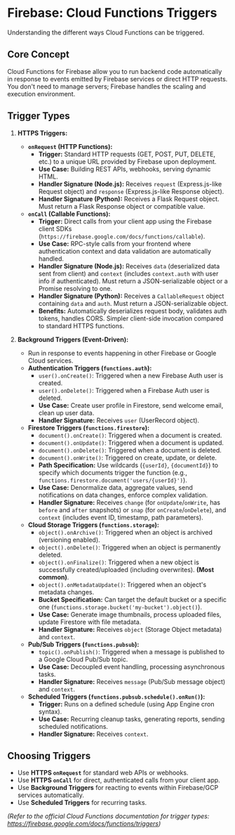 # Firebase: Cloud Functions Triggers

Understanding the different ways Cloud Functions can be triggered.

## Core Concept

Cloud Functions for Firebase allow you to run backend code automatically in response to events emitted by Firebase services or direct HTTP requests. You don't need to manage servers; Firebase handles the scaling and execution environment.

## Trigger Types

1.  **HTTPS Triggers:**
    *   **`onRequest` (HTTP Functions):**
        *   **Trigger:** Standard HTTP requests (GET, POST, PUT, DELETE, etc.) to a unique URL provided by Firebase upon deployment.
        *   **Use Case:** Building REST APIs, webhooks, serving dynamic HTML.
        *   **Handler Signature (Node.js):** Receives `request` (Express.js-like Request object) and `response` (Express.js-like Response object).
        *   **Handler Signature (Python):** Receives a Flask Request object. Must return a Flask Response object or compatible value.
    *   **`onCall` (Callable Functions):**
        *   **Trigger:** Direct calls from your client app using the Firebase client SDKs (`https://firebase.google.com/docs/functions/callable`).
        *   **Use Case:** RPC-style calls from your frontend where authentication context and data validation are automatically handled.
        *   **Handler Signature (Node.js):** Receives `data` (deserialized data sent from client) and `context` (includes `context.auth` with user info if authenticated). Must return a JSON-serializable object or a Promise resolving to one.
        *   **Handler Signature (Python):** Receives a `CallableRequest` object containing `data` and `auth`. Must return a JSON-serializable object.
        *   **Benefits:** Automatically deserializes request body, validates auth tokens, handles CORS. Simpler client-side invocation compared to standard HTTPS functions.

2.  **Background Triggers (Event-Driven):**
    *   Run in response to events happening in other Firebase or Google Cloud services.
    *   **Authentication Triggers (`functions.auth`):**
        *   `user().onCreate()`: Triggered when a new Firebase Auth user is created.
        *   `user().onDelete()`: Triggered when a Firebase Auth user is deleted.
        *   **Use Case:** Create user profile in Firestore, send welcome email, clean up user data.
        *   **Handler Signature:** Receives `user` (UserRecord object).
    *   **Firestore Triggers (`functions.firestore`):**
        *   `document().onCreate()`: Triggered when a document is created.
        *   `document().onUpdate()`: Triggered when a document is updated.
        *   `document().onDelete()`: Triggered when a document is deleted.
        *   `document().onWrite()`: Triggered on create, update, or delete.
        *   **Path Specification:** Use wildcards (`{userId}`, `{documentId}`) to specify which documents trigger the function (e.g., `functions.firestore.document('users/{userId}')`).
        *   **Use Case:** Denormalize data, aggregate values, send notifications on data changes, enforce complex validation.
        *   **Handler Signature:** Receives `change` (for `onUpdate`/`onWrite`, has `before` and `after` snapshots) or `snap` (for `onCreate`/`onDelete`), and `context` (includes event ID, timestamp, path parameters).
    *   **Cloud Storage Triggers (`functions.storage`):**
        *   `object().onArchive()`: Triggered when an object is archived (versioning enabled).
        *   `object().onDelete()`: Triggered when an object is permanently deleted.
        *   `object().onFinalize()`: Triggered when a new object is successfully created/uploaded (including overwrites). **(Most common)**.
        *   `object().onMetadataUpdate()`: Triggered when an object's metadata changes.
        *   **Bucket Specification:** Can target the default bucket or a specific one (`functions.storage.bucket('my-bucket').object()`).
        *   **Use Case:** Generate image thumbnails, process uploaded files, update Firestore with file metadata.
        *   **Handler Signature:** Receives `object` (Storage Object metadata) and `context`.
    *   **Pub/Sub Triggers (`functions.pubsub`):**
        *   `topic().onPublish()`: Triggered when a message is published to a Google Cloud Pub/Sub topic.
        *   **Use Case:** Decoupled event handling, processing asynchronous tasks.
        *   **Handler Signature:** Receives `message` (Pub/Sub message object) and `context`.
    *   **Scheduled Triggers (`functions.pubsub.schedule().onRun()`):**
        *   **Trigger:** Runs on a defined schedule (using App Engine cron syntax).
        *   **Use Case:** Recurring cleanup tasks, generating reports, sending scheduled notifications.
        *   **Handler Signature:** Receives `context`.

## Choosing Triggers

*   Use **HTTPS `onRequest`** for standard web APIs or webhooks.
*   Use **HTTPS `onCall`** for direct, authenticated calls from your client app.
*   Use **Background Triggers** for reacting to events within Firebase/GCP services automatically.
*   Use **Scheduled Triggers** for recurring tasks.

*(Refer to the official Cloud Functions documentation for trigger types: https://firebase.google.com/docs/functions/triggers)*